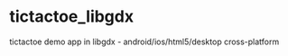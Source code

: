 tictactoe_libgdx
================

tictactoe demo app in libgdx - android/ios/html5/desktop cross-platform
